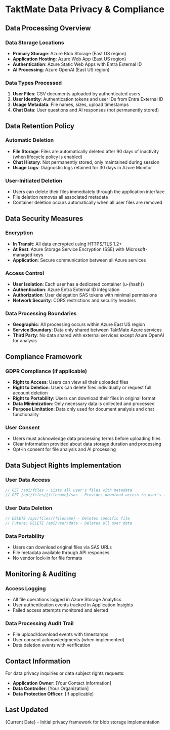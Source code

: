 # TaktMate Data Privacy & Compliance

## Data Processing Overview

### Data Storage Locations
- **Primary Storage**: Azure Blob Storage (East US region)
- **Application Hosting**: Azure Web App (East US region)
- **Authentication**: Azure Static Web Apps with Entra External ID
- **AI Processing**: Azure OpenAI (East US region)

### Data Types Processed
1. **User Files**: CSV documents uploaded by authenticated users
2. **User Identity**: Authentication tokens and user IDs from Entra External ID
3. **Usage Metadata**: File names, sizes, upload timestamps
4. **Chat Data**: User questions and AI responses (not permanently stored)

## Data Retention Policy

### Automatic Deletion
- **File Storage**: Files are automatically deleted after 90 days of inactivity (when lifecycle policy is enabled)
- **Chat History**: Not permanently stored, only maintained during session
- **Usage Logs**: Diagnostic logs retained for 30 days in Azure Monitor

### User-Initiated Deletion
- Users can delete their files immediately through the application interface
- File deletion removes all associated metadata
- Container deletion occurs automatically when all user files are removed

## Data Security Measures

### Encryption
- **In Transit**: All data encrypted using HTTPS/TLS 1.2+
- **At Rest**: Azure Storage Service Encryption (SSE) with Microsoft-managed keys
- **Application**: Secure communication between all Azure services

### Access Control
- **User Isolation**: Each user has a dedicated container (u-{hash})
- **Authentication**: Azure Entra External ID integration
- **Authorization**: User delegation SAS tokens with minimal permissions
- **Network Security**: CORS restrictions and security headers

### Data Processing Boundaries
- **Geographic**: All processing occurs within Azure East US region
- **Service Boundary**: Data only shared between TaktMate Azure services
- **Third Party**: No data shared with external services except Azure OpenAI for analysis

## Compliance Framework

### GDPR Compliance (if applicable)
- **Right to Access**: Users can view all their uploaded files
- **Right to Deletion**: Users can delete files individually or request full account deletion
- **Right to Portability**: Users can download their files in original format
- **Data Minimization**: Only necessary data is collected and processed
- **Purpose Limitation**: Data only used for document analysis and chat functionality

### User Consent
- Users must acknowledge data processing terms before uploading files
- Clear information provided about data storage duration and processing
- Opt-in consent for file analysis and AI processing

## Data Subject Rights Implementation

### User Data Access
```javascript
// GET /api/files - Lists all user's files with metadata
// GET /api/files/{filename}/sas - Provides download access to user's files
```

### User Data Deletion
```javascript
// DELETE /api/files/{filename} - Deletes specific file
// Future: DELETE /api/user/data - Deletes all user data
```

### Data Portability
- Users can download original files via SAS URLs
- File metadata available through API responses
- No vendor lock-in for file formats

## Monitoring & Auditing

### Access Logging
- All file operations logged in Azure Storage Analytics
- User authentication events tracked in Application Insights
- Failed access attempts monitored and alerted

### Data Processing Audit Trail
- File upload/download events with timestamps
- User consent acknowledgments (when implemented)
- Data deletion events with verification

## Contact Information

For data privacy inquiries or data subject rights requests:
- **Application Owner**: [Your Contact Information]
- **Data Controller**: [Your Organization]
- **Data Protection Officer**: [If applicable]

## Last Updated
{Current Date} - Initial privacy framework for blob storage implementation
